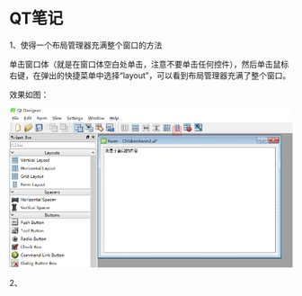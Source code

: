 # QT笔记



1、使得一个布局管理器充满整个窗口的方法

​	单击窗口体（就是在窗口体空白处单击，注意不要单击任何控件），然后单击鼠标右键，在弹出的快捷菜单中选择“layout”，可以看到布局管理器充满了整个窗口。

效果如图：

![](.\images\布局管理器充满窗口.png)



2、